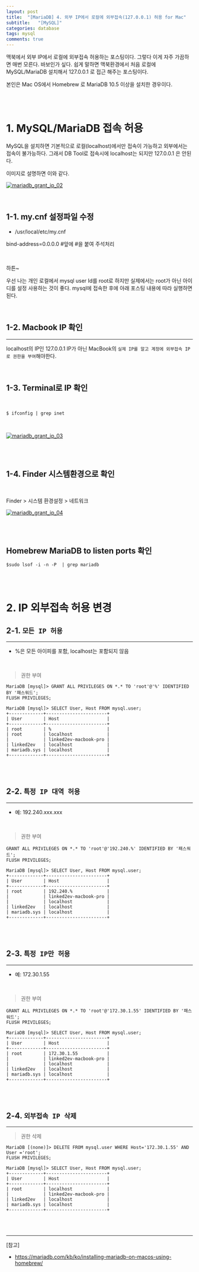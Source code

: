 ```yaml
---
layout: post
title:  "[MariaDB] 4. 외부 IP에서 로컬에 외부접속(127.0.0.1) 허용 for Mac"
subtitle:   "[MySQL]"
categories: database
tags: mysql
comments: true
---
```



맥북에서 외부 IP에서 로컬에 외부접속 허용하는 포스팅이다. 그렇다 이게 자주 가끔하면 매번 모른다. 바보인가 싶다.
쉽게 말하면 맥북환경에서 처음 로컬에 MySQL/MariaDB 설치해서 127.0.0.1 로 접근 해주는 포스팅이다.

본인은 Mac OS에서 Homebrew 로 MariaDB 10.5 이상을 설치한 경우이다.

<br><br>


# 1. MySQL/MariaDB 접속 허용

MySQL을 설치하면 기본적으로 로컬(localhost)에서만 접속이 가능하고 외부에서는 접속이 불가능하다. 
그래서 DB Tool로 접속시에 localhost는 되지만 127.0.0.1 은 안된다.

이미지로 설명하면 이와 같다.

[![mariadb_grant_ip_02](/assets/img/2021/mariadb_grant_ip_02.png)]()

<br>


## 1-1. my.cnf 설정파일 수정

- /usr/local/etc/my.cnf

bind-address=0.0.0.0 #앞에 #을 붙여 주석처리

<br>

하튼~

우선 나는 개인 로컬에서 mysql user Id를 root로 하지만 실제에서는 root가 아닌 아이디를 설정 사용하는 것이 좋다.
mysql에 접속한 후에 아래 포스팅 내용에 따라 실행하면 된다.

<br>


## 1-2. Macbook IP 확인
---

localhost의 IP인 127.0.0.1 IP가 아닌 MacBook의 `실제 IP를 알고 계정에 외부접속 IP로 권한을 부여`해야한다.

<br>

## 1-3. Terminal로 IP 확인

<br>

```
$ ifconfig | grep inet
```

<br>

[![mariadb_grant_ip_03](/assets/img/2021/mariadb_grant_ip_03.png)]()

<br><br>


## 1-4. Finder 시스템환경으로 확인

<br>

Finder > 시스템 환경설정 > 네트워크

[![mariadb_grant_ip_04](/assets/img/2021/mariadb_grant_ip_04.png)]()

<br><br>


## Homebrew MariaDB to listen ports 확인

```
$sudo lsof -i -n -P  | grep mariadb
```

<br><br>


# 2. IP 외부접속 허용 변경

## 2-1. `모든 IP 허용`
---

- %은 모든 아이피를 포함, localhost는 포함되지 않음

<br>

> 권한 부여

```
MariaDB [mysql]> GRANT ALL PRIVILEGES ON *.* TO 'root'@'%' IDENTIFIED BY '패스워드';
FLUSH PRIVILEGES;

MariaDB [mysql]> SELECT User, Host FROM mysql.user;
+-------------+-----------------------+
| User        | Host                  |
+-------------+-----------------------+
| root        | %                     |
| root        | localhost             |
|             | linked2ev-macbook-pro |
| linked2ev   | localhost             |
| mariadb.sys | localhost             |
+-------------+-----------------------+
```

<br><br>


## 2-2. `특정 IP 대역 허용`
---

- 예: 192.240.xxx.xxx

<br>

> 권한 부여

```
GRANT ALL PRIVILEGES ON *.* TO 'root'@'192.240.%' IDENTIFIED BY '패스워드';
FLUSH PRIVILEGES;

MariaDB [mysql]> SELECT User, Host FROM mysql.user;
+-------------+-----------------------+
| User        | Host                  |
+-------------+-----------------------+
| root        | 192.240.%             |
|             | linked2ev-macbook-pro |
|             | localhost             |
| linked2ev   | localhost             |
| mariadb.sys | localhost             |
+-------------+-----------------------+
```

<br><br>


## 2-3. `특정 IP만 허용`
---

- 예:  172.30.1.55

<br>

> 권한 부여

```
GRANT ALL PRIVILEGES ON *.* TO 'root'@'172.30.1.55' IDENTIFIED BY '패스워드';
FLUSH PRIVILEGES;

MariaDB [mysql]> SELECT User, Host FROM mysql.user;
+-------------+-----------------------+
| User        | Host                  |
+-------------+-----------------------+
| root        | 172.30.1.55           |
|             | linked2ev-macbook-pro |
|             | localhost             |
| linked2ev   | localhost             |
| mariadb.sys | localhost             |
+-------------+-----------------------+
```

<br><br>


## 2-4. `외부접속 IP 삭제`
---

> 권한 삭제

```
MariaDB [(none)]> DELETE FROM mysql.user WHERE Host='172.30.1.55' AND User ='root';
FLUSH PRIVILEGES;

MariaDB [mysql]> SELECT User, Host FROM mysql.user;
+-------------+-----------------------+
| User        | Host                  |
+-------------+-----------------------+
| root        | localhost             |
|             | linked2ev-macbook-pro |
| linked2ev   | localhost             |
| mariadb.sys | localhost             |
+-------------+-----------------------+
```

<br><br>



---
[참고]  
- https://mariadb.com/kb/ko/installing-mariadb-on-macos-using-homebrew/